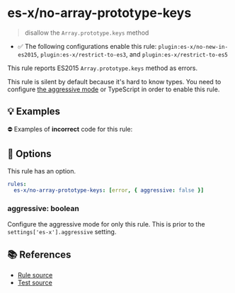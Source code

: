 # es-x/no-array-prototype-keys
> disallow the `Array.prototype.keys` method

- ✅ The following configurations enable this rule: `plugin:es-x/no-new-in-es2015`, `plugin:es-x/restrict-to-es3`, and `plugin:es-x/restrict-to-es5`

This rule reports ES2015 `Array.prototype.keys` method as errors.

This rule is silent by default because it's hard to know types. You need to configure [the aggressive mode](../#the-aggressive-mode) or TypeScript in order to enable this rule.

## 💡 Examples

⛔ Examples of **incorrect** code for this rule:

<eslint-playground type="bad" code="/*eslint es-x/no-array-prototype-keys: [error, { aggressive: true }] */
foo.keys()
" />

## 🔧 Options

This rule has an option.

```yml
rules:
  es-x/no-array-prototype-keys: [error, { aggressive: false }]
```

### aggressive: boolean

Configure the aggressive mode for only this rule.
This is prior to the `settings['es-x'].aggressive` setting.

## 📚 References

- [Rule source](https://github.com/ota-meshi/eslint-plugin-es-x/blob/master/lib/rules/no-array-prototype-keys.js)
- [Test source](https://github.com/ota-meshi/eslint-plugin-es-x/blob/master/tests/lib/rules/no-array-prototype-keys.js)
